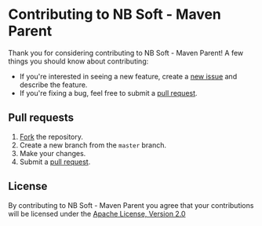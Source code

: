 # Contributing to NB Soft - Maven Parent

Thank you for considering contributing to NB Soft - Maven Parent! A few things you should know about contributing:

* If you're interested in seeing a new feature, create a [new issue](https://github.com/nbsoft/nbsoft-maven-parent/issues/new) and describe the feature.
* If you're fixing a bug, feel free to submit a [pull request](https://github.com/nbsoft/nbsoft-maven-parent/compare).

## Pull requests

1. [Fork](https://github.com/nbsoft/nbsoft-maven-parent/fork) the repository.
2. Create a new branch from the `master` branch.
2. Make your changes.
4. Submit a [pull request](https://github.com/nbsoft/nbsoft-maven-parent/compare).

## License

By contributing to NB Soft - Maven Parent you agree that your contributions will be licensed under the [Apache License, Version 2.0](http://www.apache.org/licenses/LICENSE-2.0.txt)
